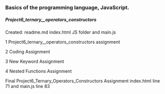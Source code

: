 <h3>Basics of the programming language, JavaScript.</h3>
<h5>Project6_ternary__operators_constructors</h5>
<p> Created: readme.md index.html JS folder and main.js </p>
<p>1 Project6_ternary__operators_constructors assignment</p>
<p>2 Coding Assignment</p>
<p>3 New Keyword Assignment</p>
<p>4 Nested Functions Assignment</p>
<p>Final Project6_Ternary_Operators_Constructors Assignment
index.html line 71 and main.js line 83</p>
<p></p>
<p></p>
<p></p>
<p></p>
<p></p>